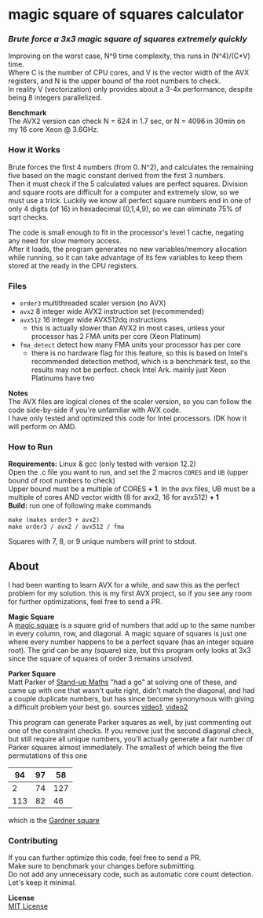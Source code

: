 # magic square of squares calculator

### _Brute force a 3x3 magic square of squares extremely quickly_

Improving on the worst case, N^9 time complexity, this runs in (N^4)/(C*V) time.\
Where C is the number of CPU cores, and V is the vector width of the AVX registers, and N is the upper bound of the root numbers to check.\
In reality V (vectorization) only provides about a 3-4x performance, despite being 8 integers parallelized.

__Benchmark__\
The AVX2 version can check N = 624 in 1.7 sec, or N = 4096 in 30min on my 16 core Xeon @ 3.6GHz.

### How it Works
Brute forces the first 4 numbers (from 0..N^2), and calculates the remaining five based on the magic constant derived from the first 3 numbers.\
Then it must check if the 5 calculated values are perfect squares. Division and square roots are difficult for a computer and extremely slow, so we must use a trick. Luckily we know all perfect square numbers end in one of only 4 digits (of 16) in hexadecimal (0,1,4,9), so we can eliminate 75% of sqrt checks.

The code is small enough to fit in the processor's level 1 cache, negating any need for slow memory access.\
After it loads, the program generates no new variables/memory allocation while running, so it can take advantage of its few variables to keep them stored at the ready in the CPU registers.

### Files
- `order3` multithreaded scaler version (no AVX)
- `avx2` 8 integer wide AVX2 instruction set (recommended)
- `avx512` 16 integer wide AVX512dq instructions
  - this is actually slower than AVX2 in most cases, unless your processor has 2 FMA units per core (Xeon Platinum)
- `fma_detect` detect how many FMA units your processor has per core
  - there is no hardware flag for this feature, so this is based on Intel's recommended detection method, which is a benchmark test, so the results may not be perfect. check Intel Ark. mainly just Xeon Platinums have two

__Notes__\
The AVX files are logical clones of the scaler version, so you can follow the code side-by-side if you're unfamiliar with AVX code.\
I have only tested and optimized this code for Intel processors. IDK how it will perform on AMD.

### How to Run
__Requirements:__ Linux & gcc (only tested with version 12.2)\
Open the .c file you want to run, and set the 2 macros `CORES` and `UB` (upper bound of root numbers to check)\
Upper bound must be a multiple of CORES __+ 1__. In the avx files, UB must be a multiple of cores AND vector width (8 for avx2, 16 for avx512) __+ 1__\
__Build:__ run one of following make commands
```
make (makes order3 + avx2)
make order3 / avx2 / avx512 / fma
```
Squares with 7, 8, or 9 unique numbers will print to stdout.

## About
I had been wanting to learn AVX for a while, and saw this as the perfect problem for my solution. this is my first AVX project, so if you see any room for further optimizations, feel free to send a PR.

__Magic Square__\
A [magic square](!https://en.wikipedia.org/wiki/Magic_square) is a square grid of numbers that add up to the same number in every column, row, and diagonal. A magic square of squares is just one where every number happens to be a perfect square (has an integer square root). The grid can be any (square) size, but this program only looks at 3x3 since the square of squares of order 3 remains unsolved.

__Parker Square__\
Matt Parker of [Stand-up Maths](!https://www.youtube.com/user/standupmaths) "had a go" at solving one of these, and came up with one that wasn't quite right, didn't match the diagonal, and had a couple duplicate numbers, but has since become synonymous with giving a difficult problem your best go. sources [video1](!https://www.youtube.com/watch?v=aOT_bG-vWyg), [video2](!https://www.youtube.com/watch?v=FCczHiXPVcA)

This program can generate Parker squares as well, by just commenting out one of the constraint checks. If you remove just the second diagonal check, but still require all unique numbers, you'll actually generate a fair number of Parker squares almost immediately. The smallest of which being the five permutations of this one

| 94 | 97 | 58 |
|---|---|---|
| 2 | 74 | 127 |
| 113 | 82 | 46 |

which is the [Gardner square](!https://en.wikipedia.org/wiki/Magic_square#Gardner_square)

### Contributing
If you can further optimize this code, feel free to send a PR.\
Make sure to benchmark your changes before submitting.\
Do not add any unnecessary code, such as automatic core count detection. Let's keep it minimal.

__License__\
[MIT License](!LICENSE)

